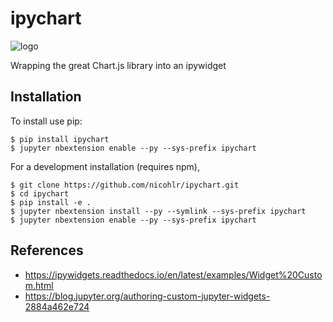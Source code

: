 ipychart
===============================

![logo](https://user-images.githubusercontent.com/25349465/63715966-2de82d00-c845-11e9-8f87-30f046cfa04d.png)

Wrapping the great Chart.js library into an ipywidget

Installation
------------

To install use pip:

    $ pip install ipychart
    $ jupyter nbextension enable --py --sys-prefix ipychart


For a development installation (requires npm),

    $ git clone https://github.com/nicohlr/ipychart.git
    $ cd ipychart
    $ pip install -e .
    $ jupyter nbextension install --py --symlink --sys-prefix ipychart
    $ jupyter nbextension enable --py --sys-prefix ipychart

References
------------

- https://ipywidgets.readthedocs.io/en/latest/examples/Widget%20Custom.html
- https://blog.jupyter.org/authoring-custom-jupyter-widgets-2884a462e724

